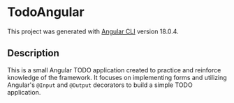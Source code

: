# TodoAngular

This project was generated with [Angular CLI](https://github.com/angular/angular-cli) version 18.0.4.

## Description

This is a small Angular TODO application created to practice and reinforce knowledge of the framework. It focuses on implementing forms and utilizing Angular's `@Input` and `@Output` decorators to build a simple TODO application.
